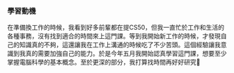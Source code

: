 ### 學習動機
在準備換工作的時候，我看到好多前輩都在提CS50，但我一直忙於工作和生活的各種事務，沒有找到適合的時間來上這門課。等到我開始新工作的時候，才發現自己的知識真的不夠，這還讓我在工作上溝通的時候吃了不少苦頭。這個經驗讓我意識到我真的需要加強自己的能力。於是今年五月我開始認真學習這門課，想要至少掌握電腦科學的基本概念。至於更深的部分，我打算找時間再好好研究🫠